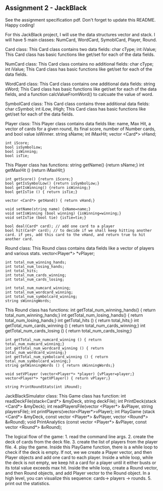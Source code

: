 ## Assignment 2 - JackBlack

See the assignment specification pdf. Don't forget to update this README. Happy coding!


For this JackBlack project, I will use the data structures vector and stack.  I will have 5 main classes: NumCard, WordCard, SymoblCard, Player, Round.

Card class:
This Card class contains two data fields:
    char cType;
    int iValue;
This Card class has basic functions like get/set for each of the data fields.

NumCard class:
This Card class contains no additional fields:
    char cType;
    int iValue;
This Card class has basic functions like get/set for each of the data fields.

WordCard class:
This Card class contains one additional data fields:
    string sWord;
This Card class has basic functions like get/set for each of the data fields, and a function calcValueFromWord() to calcuate the value of word.

SymbolCard class:
This Card class contains three additional data fields:
    char cSymbol;
    int iLow, iHigh;
This Card class has basic functions like get/set for each of the data fields.


Player class:
This Player class contains data fields like: name, Max Hit, a vector of cards for a given round, its final score, number of Number cards, and bool value isWinner.
    string sName;
    int	iMaxHit;
    vector <Card*> vHand;

    int	iScore;
    bool isSymbolLow;
    bool isWinning;
    bool isTie;

This Player class has functions:
    string getName() {return sName;}
    int getMaxHit () {return iMaxHit;}

    int getScore() {return iScore;}
    bool getIsSymbolLow() {return isSymbolLow;}
    bool getIsWinning() {return isWinning;}
    bool getIsTie () { return isTie;}

    vector <Card*> getHand() { return vHand;}

    void setName(string name) {sName=name;}
    void setIsWinning (bool winning) {isWinning=winning;}
    void setIsTie (bool tie) {isTie=tie;}

    bool deal(Card* card); // add one card to a player
    bool hit(Card* card); // to decide if we shall keep hitting another card. if yes, add this card to the vHand, and return true to hit another card.


Round class:
This Round class contains data fields like a vector of players and various stats.
    vector<Player*> *vPlayer;

    int total_num_winning_hands;
    int total_num_losing_hands;
    int total_hits;
    int total_num_cards_winning;
    int total_num_cards_losing;

    int total_num_numcard_winning;
    int total_num_wordcard_winning;
    int total_num_symbolcard_winning;
    string sWinningWords;

This Round class has functions:
    int getTotal_num_winning_hands() { return total_num_winning_hands;}
    int getTotal_num_losing_hands() { return total_num_losing_hands;}
    int getTotal_hits () { return total_hits;}
    int getTotal_num_cards_winning () { return total_num_cards_winning;}
    int getTotal_num_cards_losing () { return total_num_cards_losing;}

    int getTotal_num_numcard_winning () { return total_num_numcard_winning;}
    int getTotal_num_wordcard_winning () { return total_num_wordcard_winning;}
    int getTotal_num_symbolcard_winning () { return total_num_symbolcard_winning;}
    string getWinningWords () { return sWinningWords;}

    void setVPlayer (vector<Player*> *player) {vPlayer=player;}
    vector<Player*> *getVPlayer() { return vPlayer;}

    string PrintRoundStats(int iRound);


JackBlackSimulator class:
This Game class has function:
    int readDeckFile(stack<Card*> &myDeck, string deckFile);
    int PrintDeck(stack <Card*> &myDeck);
    int readPlayersFile(vector <Player*> &vPlayer, string playersFile);
    int printPlayers(vector<Player*>vPlayer);
    int PlayGame (stack <Card*> &myDeck, const vector <Player*> &vPlayer, vector <Round*> &vRound);
     void PrintAnalytics (const vector <Player*> &vPlayer, const vector <Round*> &vRound);



The logical flow of the game:
	1. read the command line args.
	2. create the deck of cards from the deck file.
	3. create the list of players from the player file.
	4. play the game. Inside this PlayGame function, there is a while loop to check if the deck is empty. 
		If not, we we create a Player vector, and then Player objects and add one card to each player.
		Inside a while loop, while the deck is not empty, we keep hit a card for a player until it either busts or its total value exceeds max hit.
		Inside the while loop, create a Round vector, and then Round objects, and add Player vector to the Round object.
		In a high level, you can visualize this sequence: cards-> players -> rounds.
	5. print out the statistics.

